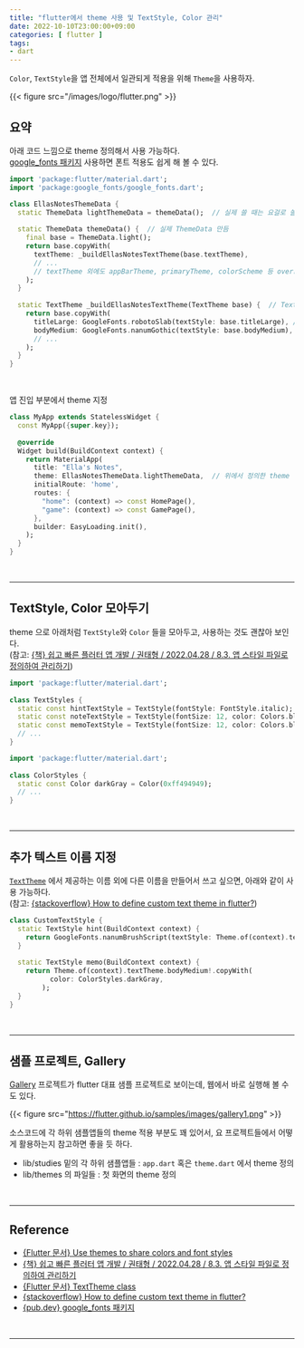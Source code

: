 ```yaml
---
title: "flutter에서 theme 사용 및 TextStyle, Color 관리"
date: 2022-10-10T23:00:00+09:00
categories: [ flutter ]
tags:
- dart
---
```


`Color`, `TextStyle`을 앱 전체에서 일관되게 적용을 위해 `Theme`을 사용하자.  
<!--more-->

{{< figure src="/images/logo/flutter.png" >}}


## 요약
아래 코드 느낌으로 theme 정의해서 사용 가능하다.   
[google_fonts 패키지](https://pub.dev/packages/google_fonts) 사용하면 폰트 적용도 쉽게 해 볼 수 있다.  

```dart
import 'package:flutter/material.dart';  
import 'package:google_fonts/google_fonts.dart';

class EllasNotesThemeData {  
  static ThemeData lightThemeData = themeData();  // 실제 쓸 때는 요걸로 쓸 거임
  
  static ThemeData themeData() {  // 실제 ThemeData 만듬
    final base = ThemeData.light();  
    return base.copyWith(  
      textTheme: _buildEllasNotesTextTheme(base.textTheme),  
      // ...
      // textTheme 외에도 appBarTheme, primaryTheme, colorScheme 등 override 할 수 있는 항목 매우 많음
    );  
  }  
  
  static TextTheme _buildEllasNotesTextTheme(TextTheme base) {  // TextTheme 생성
    return base.copyWith(  
      titleLarge: GoogleFonts.robotoSlab(textStyle: base.titleLarge), // main text  
      bodyMedium: GoogleFonts.nanumGothic(textStyle: base.bodyMedium), // note  
      // ...
    );  
  }  
}

```

<br/>

앱 진입 부분에서 theme 지정
```dart
class MyApp extends StatelessWidget {  
  const MyApp({super.key});  
  
  @override  
  Widget build(BuildContext context) {  
    return MaterialApp(  
      title: "Ella's Notes",  
      theme: EllasNotesThemeData.lightThemeData,  // 위에서 정의한 theme 적용!!
      initialRoute: 'home',  
      routes: {  
        "home": (context) => const HomePage(),  
        "game": (context) => const GamePage(),  
      },  
      builder: EasyLoading.init(),  
    );  
  }  
}

```

<br/>

---


## TextStyle, Color 모아두기
theme 으로 아래처럼 `TextStyle`와 `Color` 들을 모아두고, 사용하는 것도 괜찮아 보인다.  
(참고: [{책} 쉽고 빠른 플러터 앱 개발 / 권태형 / 2022.04.28 / 8.3. 앱 스타일 파일로 정의하여 관리하기](https://product.kyobobook.co.kr/detail/S000001842218))

```dart
import 'package:flutter/material.dart';  
  
class TextStyles {  
  static const hintTextStyle = TextStyle(fontStyle: FontStyle.italic);  
  static const noteTextStyle = TextStyle(fontSize: 12, color: Colors.black54);  
  static const memoTextStyle = TextStyle(fontSize: 12, color: Colors.black45, fontStyle: FontStyle.italic);  
  // ...
}
```


```dart
import 'package:flutter/material.dart';  
  
class ColorStyles {  
  static const Color darkGray = Color(0xff494949);  
  // ...
}
```

<br/>

---

## 추가 텍스트 이름 지정
[`TextTheme`](https://api.flutter.dev/flutter/material/TextTheme-class.html) 에서 제공하는 이름 외에 다른 이름을 만들어서 쓰고 싶으면, 아래와 같이 사용 가능하다.  
(참고: [{stackoverflow} How to define custom text theme in flutter?](https://stackoverflow.com/a/53797935/16111308))


```dart
class CustomTextStyle {  
  static TextStyle hint(BuildContext context) {  
    return GoogleFonts.nanumBrushScript(textStyle: Theme.of(context).textTheme.titleLarge);  
  }  
  
  static TextStyle memo(BuildContext context) {  
    return Theme.of(context).textTheme.bodyMedium!.copyWith(  
          color: ColorStyles.darkGray,  
        );  
  }  
}
```

<br/>

---

## 샘플 프로젝트, Gallery
[Gallery](https://flutter.github.io/samples/gallery.html) 프로젝트가 flutter 대표 샘플 프로젝트로 보이는데, 웹에서 바로 실행해 볼 수도 있다.  

{{< figure src="https://flutter.github.io/samples/images/gallery1.png" >}}

소스코드에 각 하위 샘플앱들의 theme 적용 부분도 꽤 있어서, 요 프로젝트들에서 어떻게 활용하는지 참고하면 좋을 듯 하다.  
- lib/studies 밑의 각 하위 샘플앱들 : `app.dart` 혹은 `theme.dart` 에서 theme 정의
- lib/themes 의 파일들 : 첫 화면의 theme 정의

<br/>

---

## Reference
- [{Flutter 문서} Use themes to share colors and font styles](https://docs.flutter.dev/cookbook/design/themes)
- [{책} 쉽고 빠른 플러터 앱 개발 / 권태형 / 2022.04.28 / 8.3. 앱 스타일 파일로 정의하여 관리하기](https://product.kyobobook.co.kr/detail/S000001842218)
- [{Flutter 문서} TextTheme class](https://api.flutter.dev/flutter/material/TextTheme-class.html)
- [{stackoverflow} How to define custom text theme in flutter?](https://stackoverflow.com/a/53797935/16111308)
- [{pub.dev} google_fonts 패키지](https://pub.dev/packages/google_fonts)

<br/>

---